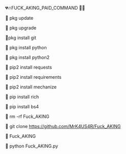 💔🔥FUCK_AKING_PAID_COMMAND 🥵🖕

💁 pkg update

💁 pkg upgrade 

💁pkg install git

💁 pkg install python

💁 pkg  install python2

💁 pip2 install requests

💁 pip2 install requirements

💁 pip2 install mechanize

💁 pip install rich

💁 pip install bs4

💁 rm -rf Fuck_AKING

💁 git clone https://github.com/MrK4US4R/Fuck_AKING

💁 Fuck_AKING

💁 python Fuck_AKING.py
